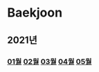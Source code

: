 # Baekjoon

## 2021년

### **[01월](2021-01) [02월](2021-02) [03월](2021-03) [04월](2021-04) [05월](2021-05)**
